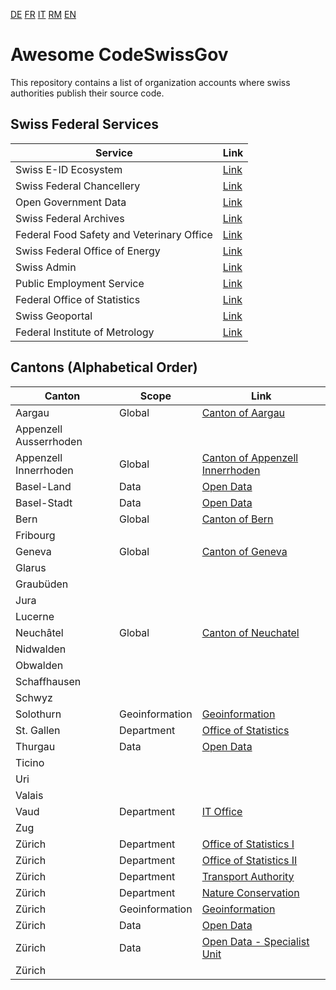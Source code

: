 [DE](./README.de.md) [FR](./README.fr.md) [IT](./README.it.md) [RM](./README.rm.md) [EN](./README.md)

# Awesome CodeSwissGov

This repository contains a list of organization accounts where swiss authorities publish their source code.

## Swiss Federal Services

| Service                                   | Link                                            |
| ----------------------------------------- | ----------------------------------------------- |
| Swiss E-ID Ecosystem                      | [Link](https://github.com/e-id-admin)           |
| Swiss Federal Chancellery                 | [Link](https://github.com/swiss)                |
| Open Government Data                      | [Link](https://github.com/ogdch)                |
| Swiss Federal Archives                    | [Link](https://github.com/SwissFederalArchives) |
| Federal Food Safety and Veterinary Office | [Link](https://github.com/BLV-OSAV-USAV)        |
| Swiss Federal Office of Energy            | [Link](https://github.com/SFOE)                 |
| Swiss Admin                               | [Link](https://github.com/admin-ch)             |
| Public Employment Service                 | [Link](https://github.com/alv-ch)               |
| Federal Office of Statistics              | [Link](https://github.com/BFS-SHS-MSAS)         |
| Swiss Geoportal                           | [Link](https://github.com/geoadmin)             |
| Federal Institute of Metrology            | [Link](https://github.com/metas-ch)             |

## Cantons (Alphabetical Order)

| Canton                 | Scope          | Link                                                                  |
| ---------------------- | -------------- | --------------------------------------------------------------------- |
| Aargau                 | Global         | [Canton of Aargau](https://github.com/kanton-aargau)                  |
| Appenzell Ausserrhoden |                |
| Appenzell Innerrhoden  | Global         | [Canton of Appenzell Innerrhoden](https://github.com/KTAI-GIS)        |
| Basel-Land             | Data           | [Open Data](https://github.com/ogd-bl)                                |
| Basel-Stadt            | Data           | [Open Data](https://github.com/opendatabs)                            |
| Bern                   | Global         | [Canton of Bern](https://github.com/kanton-bern)                      |
| Fribourg               |                |
| Geneva                 | Global         | [Canton of Geneva](https://github.com/republique-et-canton-de-geneve) |
| Glarus                 |                |
| Graubüden              |                |
| Jura                   |                |
| Lucerne                |                |
| Neuchâtel              | Global         | [Canton of Neuchatel](https://github.com/sitn)                        |
| Nidwalden              |                |
| Obwalden               |                |
| Schaffhausen           |                |
| Schwyz                 |                |
| Solothurn              | Geoinformation | [Geoinformation](https://github.com/sogis)                            |
| St. Gallen             | Department     | [Office of Statistics](https://github.com/statistikSG)                |
| Thurgau                | Data           | [Open Data](https://github.com/ogdtg)                                 |
| Ticino                 |                |
| Uri                    |                |
| Valais                 |                |
| Vaud                   | Department     | [IT Office](https://github.com/dsi-vd)                                |
| Zug                    |                |
| Zürich                 | Department     | [Office of Statistics I](https://github.com/statistikstadtzuerich)    |
| Zürich                 | Department     | [Office of Statistics II](https://github.com/statistikZH)             |
| Zürich                 | Department     | [Transport Authority](https://github.com/VerkehrsbetriebeZuerich)     |
| Zürich                 | Department     | [Nature Conservation](https://github.com/FNSKtZH)                     |
| Zürich                 | Geoinformation | [Geoinformation](https://github.com/gisktzh)                          |
| Zürich                 | Data           | [Open Data](https://github.com/opendatazurich)                        |
| Zürich                 | Data           | [Open Data - Specialist Unit](https://github.com/openZH)              |
| Zürich                 |                |
